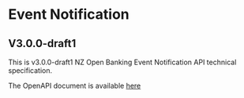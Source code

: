 # Event Notification

## V3.0.0-draft1

This is v3.0.0-draft1 NZ Open Banking Event Notification API technical specification.

The OpenAPI document is available [here](event-notification-openapi.yaml)
